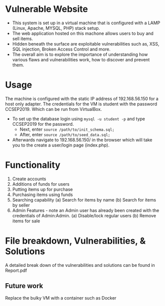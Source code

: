 # Vulnerable Website

* This system is set up in a virtual machine that is configured with a LAMP (Linux, Apache, MYSQL, PHP) stack setup. 
* The web application hosted on this machone allows users to buy and sell items. 
* Hidden beneath the surface are exploitable vulnerabilities such as, XSS, SQL injection, Broken Access Control and more.
* The overall aim is to explore the importance of understanding how various flaws and vulnerabilities work, how to discover and prevent them.

# Usage
The machine is configured with the static IP address of 192.168.56.150 for a host only adapter. 
The credentials for the VM is student with the password CCSEP2019. Which can be run from VirtualBox.

* To set up the database login using `mysql -u student -p` and type CCSEP2019 for the password.
    * Next, enter `source /path/to/init_schema.sql;`
    * After, enter `source /path/to/seed_data.sql;`
* Afterwards navigate to 192.168.56.150/ in the browser which will take you to the create a user/login page (index.php).

# Functionality
1. Create accounts
2. Additions of funds for users
3. Putting items up for purchase
4. Purchasing items using funds
5. Searching capability
   (a) Search for items by name 
   (b) Search for items by seller
6. Admin Features - note an Admin user has already been created with the credentials of Admin:Admin.
   (a) Disable/lock regular users 
   (b) Remove items for sale
   
# File breakdown, Vulnerabilities, & Solutions
A detailed break down of the vulnerabilities and solutions can be found in Report.pdf

## Future work
Replace the bulky VM with a container such as Docker
